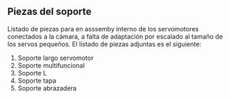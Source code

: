 ## Piezas del soporte

Listado de piezas para en asssemby interno de los servomotores conectados a la cámara, a falta de adaptación por escalado al tamaño de los servos pequeños.
El listado de piezas adjuntas es el siguiente:

1. Soporte largo servomotor
2. Soporte multifuncional
3. Soporte L
4. Soporte tapa
5. Soporte abrazadera
